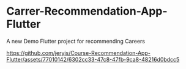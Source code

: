 # Carrer-Recommendation-App-Flutter

A new Demo Flutter project for recommending Careers



https://github.com/jeryjs/Course-Recommendation-App-Flutter/assets/77010142/6302cc33-47c8-47fb-9ca8-48216d0bdcc5

